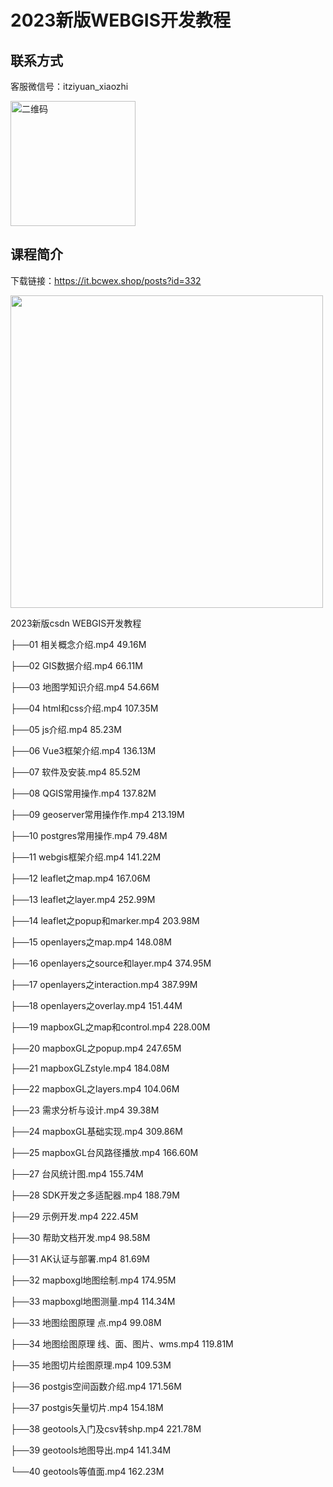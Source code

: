 # 2023新版WEBGIS开发教程

## 联系方式

客服微信号：itziyuan_xiaozhi

<img src="https://ziyuanyun.oss-cn-guangzhou.aliyuncs.com/common/20240614073449/666b82192834a.jpg" width="200" height="200" alt="二维码">

## 课程简介

下载链接：https://it.bcwex.shop/posts?id=332

<img src="https://ziyuanyun.oss-cn-guangzhou.aliyuncs.com/yun/20240515151823/664461bf54af3.jpg" width="500" alt="">

  2023新版csdn WEBGIS开发教程



 ├──01 相关概念介绍.mp4 49.16M

 ├──02 GIS数据介绍.mp4 66.11M

 ├──03 地图学知识介绍.mp4 54.66M

 ├──04 html和css介绍.mp4 107.35M

 ├──05 js介绍.mp4 85.23M

 ├──06 Vue3框架介绍.mp4 136.13M

 ├──07 软件及安装.mp4 85.52M

 ├──08 QGIS常用操作.mp4 137.82M

 ├──09 geoserver常用操作作.mp4 213.19M

 ├──10 postgres常用操作.mp4 79.48M

 ├──11 webgis框架介绍.mp4 141.22M

 ├──12 leaflet之map.mp4 167.06M

 ├──13 leaflet之layer.mp4 252.99M

 ├──14 leaflet之popup和marker.mp4 203.98M

 ├──15 openlayers之map.mp4 148.08M

 ├──16 openlayers之source和layer.mp4 374.95M

 ├──17 openlayers之interaction.mp4 387.99M

 ├──18 openlayers之overlay.mp4 151.44M

 ├──19 mapboxGL之map和control.mp4 228.00M

 ├──20 mapboxGL之popup.mp4 247.65M

 ├──21 mapboxGLZstyle.mp4 184.08M

 ├──22 mapboxGL之layers.mp4 104.06M

 ├──23 需求分析与设计.mp4 39.38M

 ├──24 mapboxGL基础实现.mp4 309.86M

 ├──25 mapboxGL台风路径播放.mp4 166.60M

 ├──27 台风统计图.mp4 155.74M

 ├──28 SDK开发之多适配器.mp4 188.79M

 ├──29 示例开发.mp4 222.45M

 ├──30 帮助文档开发.mp4 98.58M

 ├──31 AK认证与部署.mp4 81.69M

 ├──32 mapboxgl地图绘制.mp4 174.95M

 ├──33 mapboxgl地图测量.mp4 114.34M

 ├──33 地图绘图原理 点.mp4 99.08M

 ├──34 地图绘图原理 线、面、图片、wms.mp4 119.81M

 ├──35 地图切片绘图原理.mp4 109.53M

 ├──36 postgis空间函数介绍.mp4 171.56M

 ├──37 postgis矢量切片.mp4 154.18M

 ├──38 geotools入门及csv转shp.mp4 221.78M

 ├──39 geotools地图导出.mp4 141.34M

 └──40 geotools等值面.mp4 162.23M

  